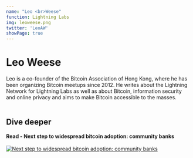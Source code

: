 ```yaml
---
name: "Leo <br>Weese"
function: Lightning Labs
img: leoweese.png
twitter: 'LeoAW'
showPage: true
---
```


# Leo Weese
 
Leo is a co-founder of the Bitcoin Association of Hong Kong, where he has been organizing Bitcoin meetups since 2012. He writes about the Lightning Network for Lightning Labs as well as about Bitcoin, information security and online privacy and aims to make Bitcoin accessible to the masses.
<br><br>

## Dive deeper


<div class="grid grid-cols-2 gap-5">
<div class="p-3 my-2">

**Read - Next step to widespread bitcoin adoption: community banks**  <br><br>
[![Next step to widespread bitcoin adoption: community banks](/2022/content/leo1.png)](https://bitcoinmagazine.com/technical/community-banks-improve-bitcoin-adoption/)
</div>

</div>

<br>






